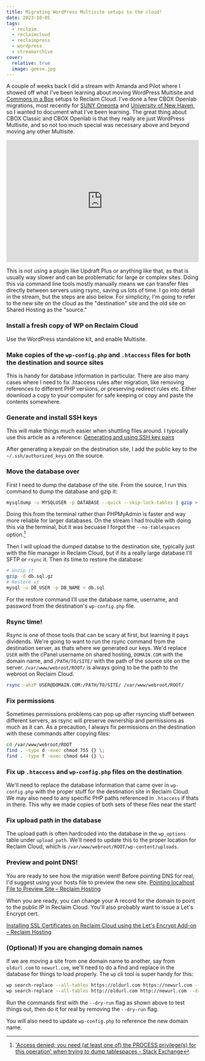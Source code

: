 ```yaml
---
title: Migrating WordPress Multisite setups to the cloud!
date: 2023-10-05
tags:
  - reclaim
  - reclaimcloud
  - reclaimpress
  - wordpress
  - streamarchive
cover:
  relative: true
  image: geese.jpg
---
```


A couple of weeks back I did a stream with Amanda and Pilot where I showed off what I've been learning about moving WordPress Multisite and [Commons in a Box](https://commonsinabox.org/) setups to Reclaim Cloud. I've done a few CBOX Openlab migrations, most recently for [SUNY Oneonta](https://openlab.oneonta.edu/) and [University of New Haven](https://unewhavendh.org/), so I wanted to document what I've been learning. The great thing about CBOX Classic and CBOX Openlab is that they really are just WordPress Multisite, and so not too much special was necessary above and beyond moving any other Multisite.

<iframe title="Migrating WPMS setups to the cloud!" width="100%" height="320" src="https://archive.reclaim.tv/videos/embed/31b5bbd4-8a59-4637-add2-053ca8fb0dc2" frameborder="0" allowfullscreen="" sandbox="allow-same-origin allow-scripts allow-popups"></iframe>

This is not using a plugin like Updraft Plus or anything like that, as that is usually way slower and can be problematic for large or complex sites. Doing this via command line tools mostly manually means we can transfer files directly between servers using rsync, saving us lots of time. I go into detail in the stream, but the steps are also below. For simplicity, I'm going to refer to the new site on the cloud as the "destination" site and the old site on Shared Hosting as the "source."

### Install a fresh copy of WP on Reclaim Cloud
Use the WordPress standalone kit, and enable Multisite.

### Make copies of the `wp-config.php` and `.htaccess` files for both the destination and source sites
This is handy for database information in particular. There are also many cases where I need to fix .htaccess rules after migration, like removing references to different PHP versions, or preserving redirect rules etc. Either download a copy to your computer for safe keeping or copy and paste the contents somewhere.

### Generate and install SSH keys
This will make things much easier when shuttling files around. I typically use this article as a reference:
[Generating and using SSH key pairs](https://support.reclaimhosting.com/hc/en-us/articles/8421003621015-Generating-and-using-SSH-key-pairs)

After generating a keypair on the destination site, I add the public key to the `~/.ssh/authorized_keys` on the source.

### Move the database over
First I need to dump the database of the site. From the source, I run this command to dump the database and gzip it:

```bash
mysqldump -u MYSQLUSER -p DATABASE --quick --skip-lock-tables | gzip > db.sql.gz
```

Doing this from the terminal rather than PHPMyAdmin is faster and way more reliable for larger databases. On the stream I had trouble with doing this via the terminal, but it was becuase I forgot the `--no-tablespaces` option.[^1]

[^1]: ['Access denied; you need (at least one of) the PROCESS privilege(s) for this operation' when trying to dump tablespaces - Stack Exchange](https://dba.stackexchange.com/questions/271981/access-denied-you-need-at-least-one-of-the-process-privileges-for-this-ope)

Then I will upload the dumped databse to the destination site, typically just with the file manager in Reclaim Cloud, but if its a really large database I'll SFTP or `rsync` it. Then its time to restore the database:

```bash
# Unzip it
gzip -d db.sql.gz
# Restore it
mysql -u DB_USER -p DB_NAME < db.sql
```

For the restore command I'll use the database name, username, and password from the destination's `wp-config.php` file.

### Rsync time!
Rsync is one of those tools that can be scary at first, but learning it pays dividends. We're going to want to run the rsync command from the destination server, as thats where we generated our keys. We'd replace `USER` with the cPanel username on shared hosting, `DOMAIN.COM` with the domain name, and `/PATH/TO/SITE/` with the path of the source site on the server. `/var/www/webroot/ROOT/` is always going to be the path to the webroot on Reclaim Cloud.

```bash
rsync -ahzP USER@DOMAIN.COM:/PATH/TO/SITE/ /var/www/webroot/ROOT/
```

### Fix permissions
Sometimes permissions problems can pop up after rsyncing stuff between different servers, as rsync will preserve ownership and permissions as much as it can. As a precaution, I always fix permissions on the destination with these commands after copying files:

```bash
cd /var/www/webroot/ROOT
find . -type d -exec chmod 755 {} \;
find . -type f -exec chmod 644 {} \;
```

### Fix up `.htaccess` and `wp-config.php` files on the destination
We'll need to replace the database information that came over in `wp-config.php` with the proper stuff for the destination site in Reclaim Cloud. We may also need to any specific PHP paths referenced in `.htaccess` if thats in there. This why we made copies of both sets of these files near the start!

### Fix upload path in the database
The upload path is often hardcoded into the database in the `wp_options` table under `upload_path`. We'll need to update this to the proper location for Reclaim Cloud, which is `/var/www/webroot/ROOT/wp-content/uploads`.

### Preview and point DNS!

You are ready to see how the migration went! Before pointing DNS for real, I'd suggest using your hosts file to preview the new site.
[Pointing localhost File to Preview Site – Reclaim Hosting](https://support.reclaimhosting.com/hc/en-us/articles/1500011279141-Pointing-localhost-File-to-Preview-Site#step-2-open-the-windows-hosts-file)

When you are ready, you can change your A record for the domain to point to the public IP in Reclaim Cloud. You'll also probably want to issue a Let's Encrypt cert.

[Installing SSL Certificates on Reclaim Cloud using the Let's Encrypt Add-on – Reclaim Hosting](https://support.reclaimhosting.com/hc/en-us/articles/4404869581079-Installing-SSL-Certificates-on-Reclaim-Cloud-using-the-Let-s-Encrypt-Add-on)

### (Optional) If you are changing domain names

If we are moving a site from one domain name to another, say from `oldurl.com` to `newurl.com`, we'll need to do a find and replace in the database for things to load properly. The `wp` cli tool is super handy for this:

```bash
wp search-replace --all-tables https://oldurl.com https://newurl.com --dry-run
wp search-replace --all-tables http://oldurl.com http://newurl.com --dry-run
```

Run the commands first with the `--dry-run` flag as shown above to test things out, then do it for real by removing the `--dry-run` flag.

You will also need to update `wp-config.php` to reference the new domain name.